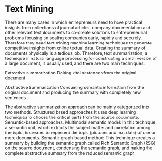 # Text Mining
There are many cases in which entrepreneurs need to have practical insights from collections of journal articles, company documentation and other relevant text documents to co-create solutions to entrepreneurial problems focusing on scaling companies early, rapidly and securely. Therefore they need text mining machine learning techniques to generate competitive insights from online textual data.
Creating the summary of documents physically is a tedious job. Therefore, text summarization, a technique in natural language processing for constructing a small version of a large document, is usually used, and there are two main techniques:

Extractive summarization
Picking vital sentences from the original document 

Abstractive Summarization
Consuming semantic information from the original document and producing the summary with completely new sentences

The abstractive summarization approach can be mainly categorized into two methods.
Structured based approaches
It uses deep learning techniques to choose the critical parts from the source documents.
Semantic-based approaches.
Multimodal semantic model: In this technique, a semantic unit, which extracts the subject matter and correlation among the topic, is created to represent the topic (pictures and text data) of one or more documents.
Semantic graph-based method: This technique creates a summary by building the semantic graph called Rich Semantic Graph (RSG) on the source document, condensing the semantic graph, and making the complete abstractive summary from the reduced semantic graph




